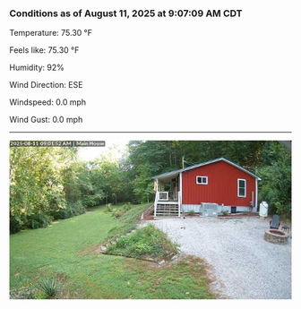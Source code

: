### Conditions as of August 11, 2025 at 9:07:09 AM CDT 

Temperature: 75.30 &deg;F

Feels like: 75.30 &deg;F

Humidity: 92%

Wind Direction: ESE

Windspeed: 0.0 mph

Wind Gust: 0.0 mph

---

<img src="./images/latest.jpeg"/>

